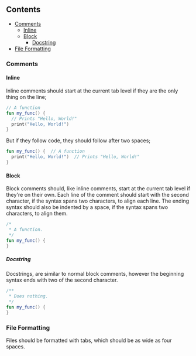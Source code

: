 ## Contents
- [Comments](#comments)
  - [Inline](#inline)
  - [Block](#block)
    - [Docstring](#docstring)
- [File Formatting](#file-formatting)

### Comments
#### Inline
Inline comments should start at the current tab level if they are the only thing on the line;
```kotlin
// A function
fun my_func() {
  // Prints "Hello, World!"
  print("Hello, World!")
}
```
But if they follow code, they should follow after two spaces;
```kotlin
fun my_func() {  // A function
  print("Hello, World!")  // Prints "Hello, World!"
}
```
#### Block
Block comments should, like inline comments, start at the current tab level if they're on their own. Each line of the comment should start with the second character, if the syntax spans two characters, to align each line. The ending syntax should also be indented by a space, if the syntax spans two characters, to align them.
```kotlin
/*
 * A function.
 */
fun my_func() {
}
```
##### Docstring
Docstrings, are similar to normal block comments, however the beginning syntax ends with two of the second character.
```kotlin
/**
 * Does nothing.
 */
fun my_func() {
}
```
### File Formatting
Files should be formatted with tabs, which should be as wide as four spaces.
